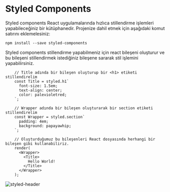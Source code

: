# Styled Components

Styled components React uygulamalarında hızlıca stillendirme işlemleri yapabileceğiniz bir kütüphanedir.
Projenize dahil etmek için aşağıdaki komut satırını eklemelesiniz:

`npm install --save styled-components`

Styled components stillendirme yapabilmeniz için react bileşeni oluşturur ve bu bileşeni stillendirmek istediğiniz bileşene sararak stil işlemini yapabilirsiniz.

```
    // Title adında bir bileşen oluşturup bir <h1> etiketi stillendirelim
    const Title = styled.h1`
      font-size: 1.5em;
      text-align: center;
      color: palevioletred;
    `;

    // Wrapper adında bir bileşen oluşturarak bir section etiketi stillendirelim
    const Wrapper = styled.section`
      padding: 4em;
      background: papayawhip;
    `;

    // Oluşturduğumuz bu bileşenleri React dosyasında herhangi bir bileşen gibi kullanabiliriz.
    render(
      <Wrapper>
        <Title>
          Hello World!
        </Title>
      </Wrapper>
    );
```

![styled-header](tutorials-in-turkish/styled-component.png)
